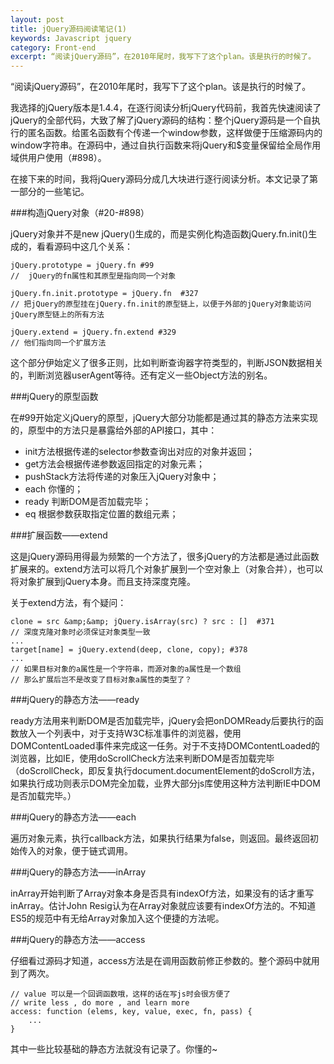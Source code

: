 ```yaml
---
layout: post
title: jQuery源码阅读笔记(1)
keywords: Javascript jquery
category: Front-end
excerpt: “阅读jQuery源码”，在2010年尾时，我写下了这个plan。该是执行的时候了。
---
```



“阅读jQuery源码”，在2010年尾时，我写下了这个plan。该是执行的时候了。

我选择的jQuery版本是1.4.4，在逐行阅读分析jQuery代码前，我首先快速阅读了jQuery的全部代码，大致了解了jQuery源码的结构：整个jQuery源码是一个自执行的匿名函数。给匿名函数有个传递一个window参数，这样做便于压缩源码内的window字符串。在源码中，通过自执行函数来将jQuery和$变量保留给全局作用域供用户使用（#898）。

在接下来的时间，我将jQuery源码分成几大块进行逐行阅读分析。本文记录了第一部分的一些笔记。

###构造jQuery对象（#20-#898）

jQuery对象并不是new jQuery()生成的，而是实例化构造函数jQuery.fn.init()生成的，看看源码中这几个关系：

    jQuery.prototype = jQuery.fn #99
    //  jQuery的fn属性和其原型是指向同一个对象
     
    jQuery.fn.init.prototype = jQuery.fn  #327
    // 把jQuery的原型挂在jQuery.fn.init的原型链上，以便于外部的jQuery对象能访问jQuery原型链上的所有方法
     
    jQuery.extend = jQuery.fn.extend #329
    // 他们指向同一个扩展方法

这个部分伊始定义了很多正则，比如判断查询器字符类型的，判断JSON数据相关的，判断浏览器userAgent等待。还有定义一些Object方法的别名。

###jQuery的原型函数

在#99开始定义jQuery的原型，jQuery大部分功能都是通过其的静态方法来实现的，原型中的方法只是暴露给外部的API接口，其中：

- init方法根据传递的selector参数查询出对应的对象并返回；
- get方法会根据传递参数返回指定的对象元素；
- pushStack方法将传递的对象压入jQuery对象中；
- each 你懂的；
- ready 判断DOM是否加载完毕；
- eq 根据参数获取指定位置的数组元素；

###扩展函数——extend

这是jQuery源码用得最为频繁的一个方法了，很多jQuery的方法都是通过此函数扩展来的。extend方法可以将几个对象扩展到一个空对象上（对象合并），也可以将对象扩展到jQuery本身。而且支持深度克隆。

关于extend方法，有个疑问：

    clone = src &amp;&amp; jQuery.isArray(src) ? src : []  #371
    // 深度克隆对象时必须保证对象类型一致
    ...
    target[name] = jQuery.extend(deep, clone, copy); #378
    ...
    // 如果目标对象的a属性是一个字符串，而源对象的a属性是一个数组
    // 那么扩展后岂不是改变了目标对象a属性的类型了？

###jQuery的静态方法——ready

ready方法用来判断DOM是否加载完毕，jQuery会把onDOMReady后要执行的函数放入一个列表中，对于支持W3C标准事件的浏览器，使用DOMContentLoaded事件来完成这一任务。对于不支持DOMContentLoaded的浏览器，比如IE，使用doScrollCheck方法来判断DOM是否加载完毕（doScrollCheck，即反复执行document.documentElement的doScroll方法，如果执行成功则表示DOM完全加载，业界大部分js库使用这种方法判断IE中DOM是否加载完毕。）

###jQuery的静态方法——each

遍历对象元素，执行callback方法，如果执行结果为false，则返回。最终返回初始传入的对象，便于链式调用。

###jQuery的静态方法——inArray

inArray开始判断了Array对象本身是否具有indexOf方法，如果没有的话才重写inArray。估计John Resig认为在Array对象就应该要有indexOf方法的。不知道ES5的规范中有无给Array对象加入这个便捷的方法呢。

###jQuery的静态方法——access

仔细看过源码才知道，access方法是在调用函数前修正参数的。整个源码中就用到了两次。

    // value 可以是一个回调函数哦，这样的话在写js时会很方便了
    // write less , do more , and learn more
    access: function (elems, key, value, exec, fn, pass) {
        ...
    }
其中一些比较基础的静态方法就没有记录了。你懂的~
